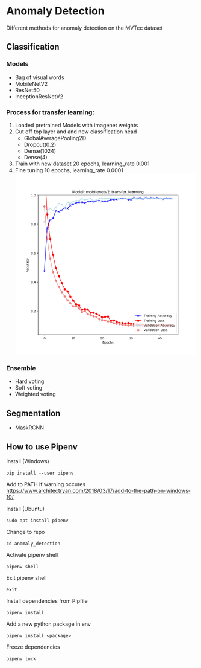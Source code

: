 # Anomaly Detection
Different methods for anomaly detection on the MVTec dataset

## Classification
### Models
- Bag of visual words
- MobileNetV2
- ResNet50
- InceptionResNetV2

### Process for transfer learning:

1. Loaded pretrained Models with imagenet weights
2. Cut off top layer and and new classification head
    - GlobalAveragePooling2D
    - Dropout(0.2)
    - Dense(1024)
    - Dense(4)
3. Train with new dataset 20 epochs, learning_rate 0.001
4. Fine tuning 10 epochs, learning_rate 0.0001
![train](docs/mobilenetv2_transfer_learning.png)

### Ensemble
- Hard voting
- Soft voting
- Weighted voting

## Segmentation

- MaskRCNN

## How to use Pipenv
Install (Windows)

    pip install --user pipenv

Add to PATH if warning occures
https://www.architectryan.com/2018/03/17/add-to-the-path-on-windows-10/

Install (Ubuntu)

    sudo apt install pipenv

Change to repo

    cd anomaly_detection

Activate pipenv shell

    pipenv shell

Exit pipenv shell

    exit

Install dependencies from Pipfile 

    pipenv install

Add a new python package in env

    pipenv install <package>

Freeze dependencies

    pipenv lock
